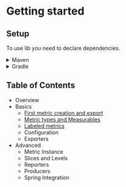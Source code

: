 # Getting started

## Setup

To use lib you need to declare dependencies.

<details>
<summary>Maven</summary>

Base (Core):
```xml
<dependency>
    <groupId>com.ringcentral.platform.metrics</groupId>
    <artifactId>metrics-facade-base</artifactId>
    <version>3.0.0-SNAPSHOT</version>
</dependency>
```

```MetricRegistry``` implementation (for example, ```DefaultMetricRegistry```):
```xml
<dependency>
    <groupId>com.ringcentral.platform.metrics</groupId>
    <artifactId>metrics-facade-default-impl</artifactId>
    <version>3.0.0-SNAPSHOT</version>
</dependency>
```

Metrics reporter(s) (for example, ```PrometheusMetricsExporter```):
```xml
<dependency>
    <groupId>com.ringcentral.platform.metrics</groupId>
    <artifactId>metrics-facade-prometheus</artifactId>
    <version>3.0.0-SNAPSHOT</version>
</dependency>
```

[example of pom.xml](examples/chapter-01/pom.xml)

</details>

<details>
<summary>Gradle</summary>
Base (Core):

```groovy
implementation("com.ringcentral.platform.metrics:metrics-facade-base:3.0.0-SNAPSHOT")
```

```MetricRegistry``` implementation (for example, ```DefaultMetricRegistry```):
```groovy
implementation("com.ringcentral.platform.metrics:metrics-facade-default-impl:3.0.0-SNAPSHOT")
```

Metrics reporter(s) (for example, ```PrometheusMetricsExporter```):
```groovy
    implementation("com.ringcentral.platform.metrics:metrics-facade-prometheus:3.0.0-SNAPSHOT")
```
</details>

## Table of Contents
* Overview
* Basics
  * [First metric creation and export](./chapters/01-first-creation-and-export.md)
  * [Metric types and Measurables](./chapters/02-metric-types.md)
  * [Labeled metrics](./chapters/03-labeled-metrics.md)
  * Configuration
  * Exporters
* Advanced
  * Metric Instance
  * Slices and Levels
  * Reporters
  * Producers
  * Spring Integration
